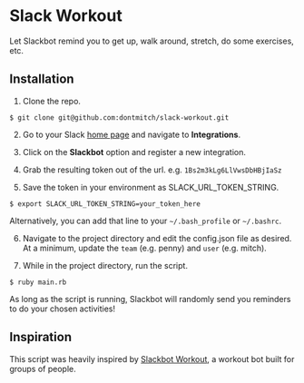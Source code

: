 # Slack Workout

Let Slackbot remind you to get up, walk around, stretch, do some exercises, etc.

## Installation

1. Clone the repo.

```
$ git clone git@github.com:dontmitch/slack-workout.git
```

2. Go to your Slack [home page](http://my.slack.com/home) and navigate to **Integrations**.

3. Click on the **Slackbot** option and register a new integration.

4. Grab the resulting token out of the url. e.g. `1Bs2m3kLg6LlVwsDbHBjIaSz`

5. Save the token in your environment as SLACK_URL_TOKEN_STRING.

  ```
  $ export SLACK_URL_TOKEN_STRING=your_token_here
  ```

  Alternatively, you can add that line to your `~/.bash_profile` or `~/.bashrc`.

6. Navigate to the project directory and edit the config.json file as desired. At a minimum, update the `team` (e.g. penny) and `user` (e.g. mitch).

7. While in the project directory, run the script.

  ```
  $ ruby main.rb
  ```

As long as the script is running, Slackbot will randomly send you reminders to do your chosen activities!

## Inspiration

This script was heavily inspired by [Slackbot Workout](https://github.com/brandonshin/slackbot-workout), a workout bot built for groups of people.
